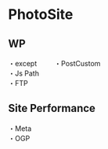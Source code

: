 # PhotoSite  

## WP  
・except  　　 
・PostCustom  
・Js Path  
・FTP

## Site Performance
・Meta  
・OGP
